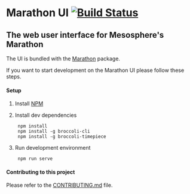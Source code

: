 # Marathon UI [![Build Status](https://travis-ci.org/mesosphere/marathon-ui.png?branch=master)](https://travis-ci.org/mesosphere/marathon-ui)

## The web user interface for Mesosphere's Marathon

The UI is bundled with the [Marathon](https://github.com/mesosphere/marathon) package.

If you want to start development on the Marathon UI please follow these steps.

#### Setup

1. Install [NPM](https://npmjs.org/)

2. Install dev dependencies

        npm install
        npm install -g broccoli-cli
        npm install -g broccoli-timepiece

3. Run development environment

        npm run serve

#### Contributing to this project

Please refer to the [CONTRIBUTING.md](https://github.com/mesosphere/marathon-ui/blob/master/CONTRIBUTING.md) file.

